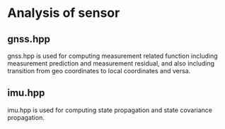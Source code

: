 # Analysis of sensor
## gnss.hpp
gnss.hpp is used for computing measurement related function including measurement prediction and measurement residual, and also including transition from geo coordinates to local coordinates and  versa.
## imu.hpp
imu.hpp is used for computing state propagation and state covariance propagation.